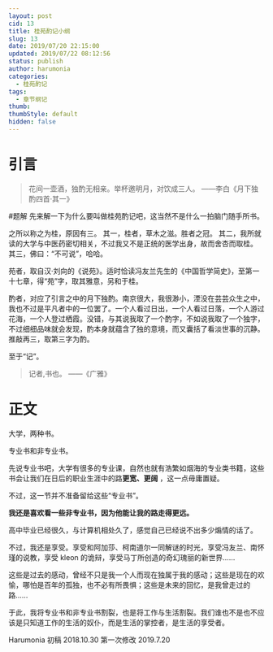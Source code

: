 ```yaml
---
layout: post
cid: 13
title: 桂苑酌记小纲
slug: 13
date: 2019/07/20 22:15:00
updated: 2019/07/22 08:12:56
status: publish
author: harumonia
categories:
  - 桂苑酌记
tags:
  - 章节纲记
thumb:
thumbStyle: default
hidden: false
---
```


# 引言

> 花间一壶酒，独酌无相亲。举杯邀明月，对饮成三人。
> ——李白《月下独酌四首·其一》

#题解
先来解一下为什么要叫做桂苑酌记吧，这当然不是什么一拍脑门随手所书。

之所以称之为桂，原因有三。
其一，桂者，草木之滋。胜者之冠。
其二，我所就读的大学与中医药密切相关，不过我又不是正统的医学出身，故而舍杏而取桂。
其三，佛曰：“不可说”，哈哈。

苑者，取自汉·刘向的《说苑》。适时恰读冯友兰先生的《中国哲学简史》，至第一十七章，得“苑”字，取其雅意，另和于桂。

酌者，对应了引言之中的月下独酌。南京很大，我很渺小，湮没在芸芸众生之中，我也不过是平凡者中的一位罢了。一个人看过日出，一个人看过日落，一个人游过花海，一个人登过栖霞。没错，与其说我取了一个酌字，不如说我取了一个独字，不过细细品味就会发现，酌本身就蕴含了独的意境，而又囊括了看淡世事的沉静。推敲再三，取第三字为酌。

至于“记”。

> 记者,书也。 ——《广雅》

# 正文

大学，两种书。

专业书和非专业书。

先说专业书吧，大学有很多的专业课，自然也就有浩繁如烟海的专业类书籍，这些书会让我们在日后的职业生涯中的路**更宽、更阔** ，这一点毋庸置疑。

不过，这一节并不准备留给这些“专业书”。

**我还是喜欢看一些非专业书，因为他能让我的路走得更远。**

高中毕业已经很久，与计算机相处久了，感觉自己已经说不出多少煽情的话了。

不过，我还是享受。享受和阿加莎、柯南道尔一同解谜的时光，享受冯友兰、南怀瑾的说教，享受 kleon 的诡辩，享受马丁所创造的奇幻瑰丽的新世界……

这些是过去的感动，曾经不只是我一个人而现在独属于我的感动；这些是现在的欢愉，哪怕是百年的孤独，也不必有所畏惧；这些是未来的回忆，是我曾走过的路……

于此，我将专业书和非专业书割裂，也是将工作与生活割裂。我们谁也不是也不应该是只知道工作的生活的奴仆，而是生活的掌控者，是生活的享受者。

Harumonia
初稿 2018.10.30
第一次修改 2019.7.20
